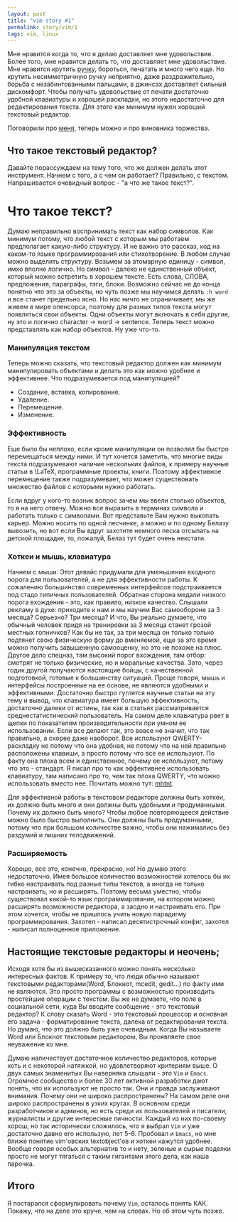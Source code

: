 ```yaml
---
layout: post
title: "vim story #1"
permalink: story/vim/1
tags: vim, linux
---
```


Мне нравится когда то, что я делаю доставляет мне удовольствие. Более того,
мне нравится делать то, что доставляет мне удовольствие. Мне нравится крутить
[ручку][pen_spinning], бороться, печатать и много чего еще. Но крутить
несимметричную ручку неприятно, даже раздражительно, борьба с
незабинтованными пальцами, в джинсах доставляет сильный дискомфорт. Чтобы
получать удовольствие от печати достаточно удобной клавиатуры и хорошей
раскладки, но этого недостаточно для редактирования текста. Для этого как
минимум нужен хороший текстовый редактор.

Поговорили про [меня](/story/vim/0), теперь можно и про виновника торжества.

## Что такое текстовый редактор?
Давайте порассуждаем на тему того, что же должен делать этот инструмент. Начнем
с того, а с чем он работает? Правильно, с текстом. Напрашивается очевидный
вопрос - "а что же такое текст?".

# Что такое текст?
Думаю неправильно воспринимать текст как набор символов. Как минимум потому, что
любой текст с которым мы работаем предполагает какую-либо структуру. И не важно
это рассказ, код на каком-то языке программирования или стихотворение. В любом
случае можно выделить структуру. Возьмем за атомарную единицу - символ, имхо
вполне логично. Но символ - далеко не единственный объект, который
можно встретить в хорошем тексте. Есть слова, СЛОВА, предложения, параграфы,
тэги, блоки. Возможно сейчас не до конца понятно что это за объекты, но чуть
позже мы научимся делать `:h word` и все станет предельно ясно. Но нас ничто не
ограничивает, мы же живем в мире опенсорса, поэтому для разных типов текста
могут появляться свои объекты. Одни объекты могут включать в себя другие, ну
это и логично character -> word -> sentence. Теперь текст можно представлять как
набор объектов. Ну уже что-то.

### Манипуляция текстом
Теперь можно сказать, что текстовый редактор должен как минимум манипулировать
объектами и делать это как можно удобнее и эффективнее. Что подразумевается под
манипуляцией?

* Создание, вставка, копирование.
* Удаление.
* Перемещение.
* Изменение.

### Эффективность
Еще было бы неплохо, если кроме манипуляции он позволял бы быстро перемещаться
между ними. И тут хочется заметить, что многие виды текста подразумевают
наличие нескольких файлов, к примеру научные статьи в \LaTeX, программные
проекты, книги. Поэтому эффективное перемещение также подразумевает, что
может существовать множество файлов с которыми нужно работать.

Если вдруг у кого-то возник вопрос зачем мы ввели столько объектов, то я на него
отвечу. Можно все выразить в терминах символа и работать только с символами.
Вот представьте Вам нужно выкопать карьер. Можно носить по одной песчинке, а
можно и по одному Белазу вывозить, но вот если Вы вдруг захотите немного песка
отсыпать на детской площадке, то, пожалуй, Белаз тут будет очень некстати.

### Хоткеи и мышь, клавиатура
Начнем с мыши. Этот девайс придумали для уменьшения входного порога для
пользователей, а не для эффективности работы. К сожалению большинство
современных интерфейсов подстраивается под стадо типичных пользователей.
Обратная сторона медали низкого порога вхождения - это, как правило, низкое
качество. Слышали рекламу в духе: приходите к нам и мы научим Вас самообороне
за 3 месяца? Серьезно? Три месяца? И что, Вы реально думаете, что обычный человек
придя на тренировки за 3 месяца станет грозой местных гопничков? Как бы не так,
за три месяца он только только подтянет свою физическую форму до вменяемой, еще
за это время можно получить завышенную самооценку, но это не похоже на плюс.
Другое дело спецназ, там высокий порог вхождения, там отбор: смотрят не только
физические, но и моральные качества. Зато, через годик другой получаются
настоящие бойцы, с качественной подготовкой, готовые к большинству ситуаций.
Проще говоря, мышь и интерфейсы построенные на ее основе, не являются удобными
и эффективными. Достаточно быстро гуглятся научные статьи на эту тему и вывод,
что клавиатура имеет большую эффективность, достаточно далеки от истины, так
как в статьях рассматривается среднестатистический пользователь. На самом деле
клавиатура рвет в щепки по показателям производительности при умном ее
использовании.
Если все делают так, это вовсе не значит, что так правильно, а скорее даже
наоборот. Все используют QWERTY-раскладку не потому что она удобная, не потому
что на ней правильно расположены клавиши, а просто потому что все ее
используют. По факту она плоха всем и единственное, почему ее используют,
потому что это - стандарт. Я писал про то как эффективнее использовать
клавиатуру, там написано про то, чем так плоха QWERTY, что можно использовать
вместо нее. Почитать можно тут: [mhtnt][].

Для эффективной работы в текстовом редакторе должны быть хоткеи, их должно быть
много и они должны быть удобными и продуманными. Почему их должно быть много?
Чтобы любое повторяющееся действие можно было быстро выполнить. Они должны быть
продуманными, потому что при большом количестве важно, чтобы они нажимались без
раздумий и лишних телодвижений.

### Расширяемость
Хорошо, все это, конечно, прекрасно, но! Но думаю этого недостаточно. Имея
большое количество возможностей хотелось бы их гибко настраивать под разные
типы текстов, а иногда не только настраивать, но и расширять. Поэтому весьма
уместно, чтобы существовал какой-то язык программирования, на котором можно
расширять возможности редактора, а заодно и настраивать его. При этом хочется,
чтобы не пришлось учить новую парадигму программирования. Захотел - написал
десятистрочный конфиг, захотел - написал полноценное приложение.

## Настоящие текстовые редакторы и неочень;
Исходя хотя бы из вышесказанного можно понять несколько интересных фактов.
К примеру то, что люди обычно называют текстовыми редакторами(Word, Блокнот,
mcedit, gedit...) по факту ими не являются. Это просто программы с возможностью
производить простейшие операции с текстом. Вы же не думаете, что поле в
социальной сети, куда Вы вводите сообщение - это текстовый редактор?
К слову сказать Word - это текстовый процессор и основная его задача -
форматирование текста, далека от редактирования текста.
Но думаю, что это должно быть уже очевидным.
Когда Вы называете Word или Блокнот текстовым редактором, Вы проявляете свое
неуважение ко мне.

Думаю наличествует достаточное количество редакторов, которые хоть и с
некоторой натяжкой, но удовлетворяют критериям выше.
О двух самых знаменитых Вы наверняка слышали - это `Vim` и `Emacs`. Огромное
сообщество и более 30 лет активной разработки дают понять, что их используют не
просто так. Они и правда заслуживают внимания. Почему они не широко
распространены? На самом деле они широко распространены в узких кругах.
В основном среди разработчиков и админов, но есть среди их пользователей и
писатели, журналисты и другие интересные личности.
Каждый из них по-своему хорош, но так исторически сложилось, что я выбрал
`Vim` и уже достаточно давно его использую, лет 5-6. Пробовал и `Emacs`, но мне
ближе понятие vim'овских textobject'ов и хоткеи кажутся удобнее.
Вообще говоря особых альтернатив то и нету, зеленые и сырые поделки просто не
могут тягаться с таким гигантами этого дела, как наша парочка.

## Итого
Я постарался сформулировать почему `Vim`, осталось понять КАК. Покажу, что на
деле это круче, чем на словах. Но об этом чуть позже.

[pen_spinning]:     https://vk.com/video_ext.php?oid=16696225&id=160370606&hash=6e2bd7e5e61e2e2d&hd=2
[mhtnt]:            http://mhtnt.blogspot.ru/2013/06/1.html
